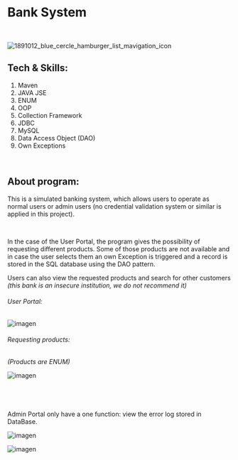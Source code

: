 <h1>Bank System</h1>
<br>


![1891012_blue_cercle_hamburger_list_mavigation_icon](https://github.com/Amhernandez5508/Banco/assets/121590490/9863bb70-efe8-4794-9509-0d5069ccc074)
<h2>Tech & Skills:</h2>
<ol>
  <li>Maven</li>
  <li>JAVA JSE</li>
  <li>ENUM</li>
  <li>OOP</li>
  <li>Collection Framework</li>
  <li>JDBC</li>
  <li>MySQL</li>
  <li>Data Access Object (DAO)</li>
  <li>Own Exceptions</li>
</ol>

<br>
<h2>About program:</h2>
<p>This is a simulated banking system, which allows users to operate as normal users or admin users (no credential validation system or similar is applied in this project).</p>
<br>
<p>In the case of the User Portal, the program gives the possibility of requesting different products. Some of those products are not available and in case the user selects them an own Exception is triggered and a record is stored in the SQL database using the DAO pattern.</p>
<p>Users can also view the requested products and search for other customers <i>(this bank is an insecure institution, we do not recommend it)</i></p>

<h6>User Portal:</h6>

![imagen](https://github.com/Amhernandez5508/Banco/assets/121590490/a5437b08-dcad-48a4-b621-ce5d17b1865d)

<h6>Requesting products:</h6>
<i>(Products are ENUM)</i>

![imagen](https://github.com/Amhernandez5508/Banco/assets/121590490/dc5c28c1-6a81-4a50-b56d-0b307d243820)
<h1></h1>

<br>
<p>Admin Portal only have a one function: view the error log stored in DataBase.</p>

![imagen](https://github.com/Amhernandez5508/Banco/assets/121590490/b389111c-e690-4675-bfbe-2f5a9088759f)





![imagen](https://github.com/Amhernandez5508/Banco/assets/121590490/ac8994c9-edc1-41fc-93ca-34fa6ae4d1b6)


